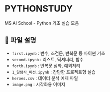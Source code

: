# PYTHONSTUDY

MS AI School - Python 기초 실습 모음

## 📁 파일 설명

- `first.ipynb` : 변수, 조건문, 반복문 등 파이썬 기초
- `second.ipynb` : 리스트, 딕셔너리, 함수
- `forth.ipynb` : 반복문 심화, 예외처리
- `1_달탐사_미션.ipynb` : 간단한 프로젝트형 실습
- `heroes.csv` : 데이터 분석 예제 파일
- `image.png` : 시각화용 이미지
